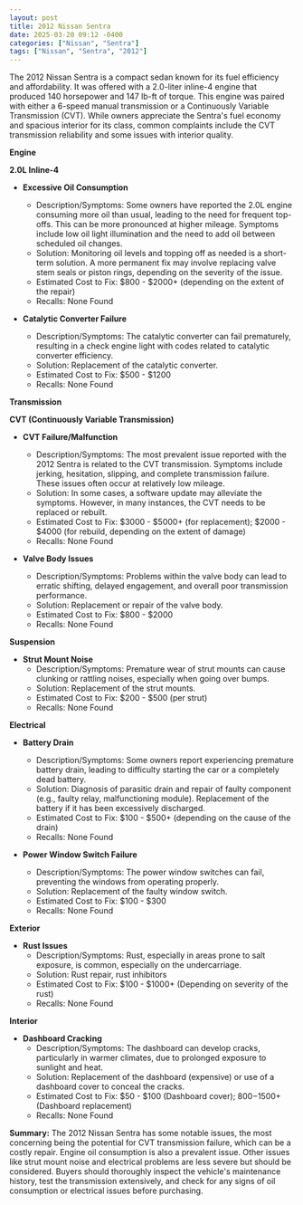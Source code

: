 ```yaml
---
layout: post
title: 2012 Nissan Sentra
date: 2025-03-20 09:12 -0400
categories: ["Nissan", "Sentra"]
tags: ["Nissan", "Sentra", "2012"]
---
```

The 2012 Nissan Sentra is a compact sedan known for its fuel efficiency and affordability. It was offered with a 2.0-liter inline-4 engine that produced 140 horsepower and 147 lb-ft of torque. This engine was paired with either a 6-speed manual transmission or a Continuously Variable Transmission (CVT). While owners appreciate the Sentra's fuel economy and spacious interior for its class, common complaints include the CVT transmission reliability and some issues with interior quality.

**Engine**

**2.0L Inline-4**

*   **Excessive Oil Consumption**
    *   Description/Symptoms: Some owners have reported the 2.0L engine consuming more oil than usual, leading to the need for frequent top-offs. This can be more pronounced at higher mileage. Symptoms include low oil light illumination and the need to add oil between scheduled oil changes.
    *   Solution: Monitoring oil levels and topping off as needed is a short-term solution. A more permanent fix may involve replacing valve stem seals or piston rings, depending on the severity of the issue.
    *   Estimated Cost to Fix: $800 - $2000+ (depending on the extent of the repair)
    *   Recalls: None Found

*   **Catalytic Converter Failure**
    *   Description/Symptoms: The catalytic converter can fail prematurely, resulting in a check engine light with codes related to catalytic converter efficiency.
    *   Solution: Replacement of the catalytic converter.
    *   Estimated Cost to Fix: $500 - $1200
    *   Recalls: None Found

**Transmission**

**CVT (Continuously Variable Transmission)**

*   **CVT Failure/Malfunction**
    *   Description/Symptoms: The most prevalent issue reported with the 2012 Sentra is related to the CVT transmission. Symptoms include jerking, hesitation, slipping, and complete transmission failure. These issues often occur at relatively low mileage.
    *   Solution: In some cases, a software update may alleviate the symptoms. However, in many instances, the CVT needs to be replaced or rebuilt.
    *   Estimated Cost to Fix: $3000 - $5000+ (for replacement); $2000 - $4000 (for rebuild, depending on the extent of damage)
    *   Recalls: None Found

*   **Valve Body Issues**
    *   Description/Symptoms: Problems within the valve body can lead to erratic shifting, delayed engagement, and overall poor transmission performance.
    *   Solution: Replacement or repair of the valve body.
    *   Estimated Cost to Fix: $800 - $2000
    *   Recalls: None Found

**Suspension**

*   **Strut Mount Noise**
    *   Description/Symptoms: Premature wear of strut mounts can cause clunking or rattling noises, especially when going over bumps.
    *   Solution: Replacement of the strut mounts.
    *   Estimated Cost to Fix: $200 - $500 (per strut)
    *   Recalls: None Found

**Electrical**

*   **Battery Drain**
    *   Description/Symptoms: Some owners report experiencing premature battery drain, leading to difficulty starting the car or a completely dead battery.
    *   Solution: Diagnosis of parasitic drain and repair of faulty component (e.g., faulty relay, malfunctioning module). Replacement of the battery if it has been excessively discharged.
    *   Estimated Cost to Fix: $100 - $500+ (depending on the cause of the drain)
    *   Recalls: None Found

*   **Power Window Switch Failure**
    *   Description/Symptoms: The power window switches can fail, preventing the windows from operating properly.
    *   Solution: Replacement of the faulty window switch.
    *   Estimated Cost to Fix: $100 - $300
    *   Recalls: None Found

**Exterior**

*   **Rust Issues**
    *   Description/Symptoms: Rust, especially in areas prone to salt exposure, is common, especially on the undercarriage.
    *   Solution: Rust repair, rust inhibitors
    *   Estimated Cost to Fix: $100 - $1000+ (Depending on severity of the rust)
    *   Recalls: None Found

**Interior**

*   **Dashboard Cracking**
    * Description/Symptoms: The dashboard can develop cracks, particularly in warmer climates, due to prolonged exposure to sunlight and heat.
    * Solution: Replacement of the dashboard (expensive) or use of a dashboard cover to conceal the cracks.
    * Estimated Cost to Fix: $50 - $100 (Dashboard cover); $800-$1500+ (Dashboard replacement)
    * Recalls: None Found

**Summary:** The 2012 Nissan Sentra has some notable issues, the most concerning being the potential for CVT transmission failure, which can be a costly repair. Engine oil consumption is also a prevalent issue. Other issues like strut mount noise and electrical problems are less severe but should be considered. Buyers should thoroughly inspect the vehicle's maintenance history, test the transmission extensively, and check for any signs of oil consumption or electrical issues before purchasing.

